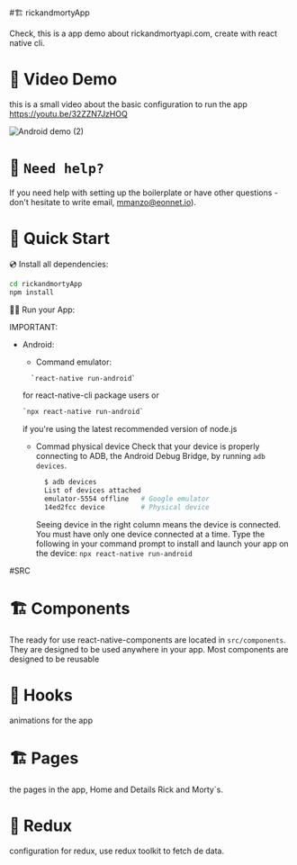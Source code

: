 #🏗 rickandmortyApp

Check, this is a app demo about rickandmortyapi.com, create with react native cli.
# 🚀 Video Demo
this is a small video about the basic configuration to run the app https://youtu.be/32ZZN7JzHOQ

![Android demo  (2)](https://res.cloudinary.com/marcos020499/image/upload/v1661894698/ezgif.com-gif-maker_ke1xdp.gif)

# 🤝 `Need help?`

If you need help with setting up the boilerplate or have other questions - don't hesitate to write email, mmanzo@eonnet.io).

# 🚀 Quick Start

💿 Install all dependencies:

```sh
cd rickandmortyApp
npm install


```

🚴‍♂️ Run your App:

IMPORTANT:

- Android:
  - Command emulator:
  ```sh
    `react-native run-android`
    ```
    for react-native-cli package users or 
    ```sh
    `npx react-native run-android`
    ```
    if you're using the latest recommended version of node.js
  
  - Commad physical device
    Check that your device is properly connecting to ADB, the Android Debug Bridge, by running `adb devices`.
    ```sh
      $ adb devices
      List of devices attached
      emulator-5554 offline   # Google emulator
      14ed2fcc device         # Physical device
     ```
    Seeing device in the right column means the device is connected. You must have only one device connected at a time.
    Type the following in your command prompt to install and launch your app on the device:
    `npx react-native run-android` 

#SRC 
# 🏗 Components
The ready for use react-native-components are located in `src/components`. They are designed to be used anywhere in your app. Most components are designed to be reusable
# 🧰 Hooks 
animations for the app
# 🏗 Pages
the pages in the app, Home and Details Rick and Morty`s.
# 🧰 Redux
configuration for redux, use redux toolkit to fetch de data.
